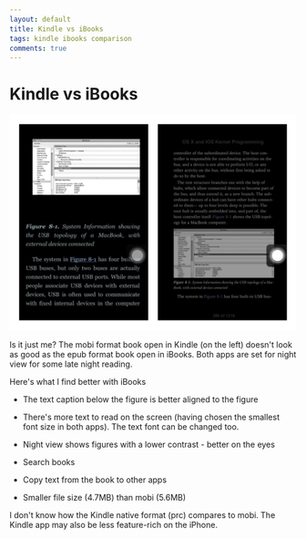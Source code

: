 ```yaml
---
layout: default
title: Kindle vs iBooks
tags: kindle ibooks comparison
comments: true
---
```

# Kindle vs iBooks

![Kindle vs iBooks](/assets/img/ios-ibooks-kindle.jpg)

Is it just me? The mobi format book open in Kindle (on the left) doesn't look as good as the epub format book open in iBooks. Both apps are set for night view for some late night reading.

Here's what I find better with iBooks

- The text caption below the figure is better aligned to the figure

- There's more text to read on the screen (having chosen the smallest font size in both apps). The text font can be changed too.

- Night view shows figures with a lower contrast - better on the eyes

- Search books

- Copy text from the book to other apps

- Smaller file size (4.7MB) than mobi (5.6MB)

I don't know how the Kindle native format (prc) compares to mobi. The Kindle app may also be less feature-rich on the iPhone.
